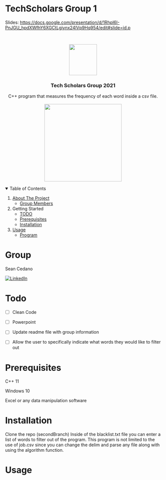# TechScholars Group 1
Slides: https://docs.google.com/presentation/d/1Rhpl6I-PnJGU_hpdXWfhY6XGCtLgiynx24lVp9Hq954/edit#slide=id.p

<br />
<p align="center">
  <a href="https://github.com/github_username/repo_name">
    <img src="https://imgur.com/U0A4kOG.png" width="90" height="100" >
  </a>

  <h3 align="center">Tech Scholars Group 2021</h3>

  <p align="center">
    C++ program that measures the frequency of each word inside a csv file. <br><br>
  <img src="https://imgur.com/cdtVPES.png" height="250" >
  
  <!-- TABLE OF CONTENTS -->
<details open="open">
  <summary>Table of Contents</summary>
  <ol>
    <li>
      <a href="#about-the-project">About The Project</a>
      <ul>
        <li><a href="#group">Group Members</a></li>
      </ul>
    </li>
    <li>
      <a>Getting Started</a>
      <ul>
        <li><a href="#todo">TODO</a></li>
        <li><a href="#prerequisites">Prerequisites</a></li>
        <li><a href="#installation">Installation</a></li>
      </ul>
    </li>
    <li><a href="#usage">Usage</a>
    <ul>
      <li><a href="#usage">Program</a></li>
    <ul>
      </li>
  </ol>
</details>
</p>

# Group
Sean Cedano

[![LinkedIn][linkedin-shield]][linkedin-url]

# Todo
- [ ] Clean Code
- [ ] Powerpoint
- [ ] Update readme file with group information
- [ ] Allow the user to specifically indicate what words they would like to filter out


# Prerequisites
C++ 11

Windows 10

Excel or any data manipulation software
# Installation
Clone the repo (secondBranch)
Inside of the blacklist.txt file you can enter a list of words to filter out of the program.
This program is not limited to the use of job.csv since you can change the delim and parse any file along with using the algorithm function.

# Usage


[linkedin-shield]: https://img.shields.io/badge/-LinkedIn-black.svg?style=for-the-badge&logo=linkedin&colorB=555
[linkedin-url]: https://linkedin.com/in/sean-cedano
[product-screenshot]: images/screenshot.png
